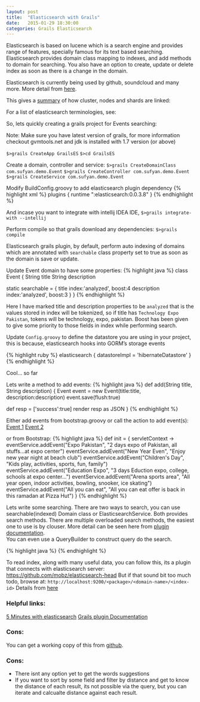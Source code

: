 ```yaml
---
layout: post
title:  "Elasticsearch with Grails"
date:   2015-01-29 18:30:00
categories: Grails Elasticsearch
---
```


Elasticsearch is based on lucene which is a search engine and provides range of features, specially famous for its text based searching. Elasticsearch provides domain class mapping to indexes, and add methods to domain for searching. You also have an option to create, update or delete index as soon as there is a change in the domain.

Elasticsearch is currently being used by github, soundcloud and many more. More detail from <a href="http://www.elasticsearch.org/case-study/">here</a>.

This gives a <a href="https://encrypted-tbn0.gstatic.com/images?q=tbn:ANd9GcS0wetPnhOhTtRanRjXcwrke4veL6MTwdLZDjsiRH5-TZpj63awow">summary</a> of how cluster, nodes and shards are linked:


For a list of elasticsearch terminologies, see: 

So, lets quickly creating a grails project for Events searching:

Note: Make sure you have latest version of grails, for more information checkout gvmtools.net and jdk is installed with 1.7 version (or above)

`$>grails CreateApp GrailsES`
`$>cd GrailsES`

Create a domain, controller and service:
`$>grails CreateDomainClass com.sufyan.demo.Event`
`$>grails CreateController com.sufyan.demo.Event`
`$>grails CreateService com.sufyan.demo.Event`

Modify BuildConfig.groovy to add elasticsearch plugin dependency
{% highlight xml %}
plugins {
	runtime ":elasticsearch:0.0.3.8" 
}
{% endhighlight %}

And incase you want to integrate with intellij IDEA IDE,
`$>grails integrate-with --intellij`

Perform compile so that grails download any dependencies:
`$>grails compile`

Elasticsearch grails plugin, by default, perform auto indexing of domains which are annotated with `searchable` class property set to true as soon as the domain is save or update.

Update Event domain to have some properties:
{% highlight java %}
class Event {
   String title
   String description

   static searchable = {
       title index:'analyzed', boost:4
       description index:'analyzed', boost:3
   }
}
{% endhighlight %}

Here I have marked title and description properties to be `analyzed` that is the values stored in index will be tokenized, so if title has `Technology Expo Pakistan`, tokens will be technology, expo, pakistan. Boost has been given to give some priority to those fields in index while performing search.

Update `Config.groovy` to define the datastore you are using in your project, this is because, elasticsearch hooks into GORM’s storage events

{% highlight ruby %}
elasticsearch {
   datastoreImpl = 'hibernateDatastore'
}
{% endhighlight %}

Cool... so far

Lets write a method to add events:
{% highlight java %}
def add(String title, String description) {
   Event event = new Event(title:title, description:description)
   event.save(flush:true)

   def resp = ['success':true]
   render resp as JSON
}
{% endhighlight %}

Either add events from bootstrap.groovy or call the action to add event(s):
<a href="http://localhost:8080/GrailsES/event/add?title=New%20Year%20Eve&description=Enjoy%20new%20year%20eve%20with%20friends%20at%20Beach%20Club">Event 1</a>
<a href="http://localhost:8090/GrailsES/event/add?title=Valentine%27s%20Day&description=Enjoy%20Valetines%20day%20with%20your%20wife">Event 2</a>

or from Bootstrap:
{% highlight java %}
def init = { servletContext ->
    eventService.addEvent("Expo Pakistan", "2 days expo of Pakistan, all stuffs...at expo center")
    eventService.addEvent("New Year Even", "Enjoy new year night at beach club")
    eventService.addEvent("Children's Day", "Kids play, activities, sports, fun, family")
    eventService.addEvent("Education Expo", "3 days Eduction expo, college, schools at expo center...")
    eventService.addEvent("Arena sports area", "All year open, indoor activities, bowling, snooker, ice skating")
    eventService.addEvent("All you can eat", "All you can eat offer is back in this ramadan at Pizza Hut")
}
{% endhighlight %}

Lets write some searching. There are two ways to search, you can use searchable(indexed) Domain class or ElasticsearchService. Both provides search methods. There are multiple overloaded search methods, the easiest one to use is by clouser. More detail can be seen here from <a href="http://noamt.github.io/elasticsearch-grails-plugin/guide/searching.html#queryStrings">plugin documentation</a>.  
You can even use a QueryBuilder to construct query do the search.

{% highlight java %}
{% endhighlight %}

To read index, along with many useful data, you can follow this, its a plugin that connects with elasticsearch server: 
https://github.com/mobz/elasticsearch-head
But if that sound bit too much todo, browse at: 
`http://localhost:9200/<package>/<domain-name>/<index-id>`
Details from <a href="https://github.com/mobz/elasticsearch-head">here</a>

<h3>Helpful links:</h3>
<a href="http://www.elasticsearchtutorial.com/elasticsearch-in-5-minutes.html">5 Minutes with elasticsearch</a>
<a href="http://noamt.github.io/elasticsearch-grails-plugin/">Grails plugin Documentation</a>

<h3>Cons:</h3>
You can get a working copy of this from <a href="https://github.com/sufyanshoaib/GrailsElasticsearch">github</a>.

<h3>Cons:</h3>
<ul>
<li>There isnt any option yet to get the words suggestions</li>
<li>If you want to sort by some field and filter by distance and get to know the distance of each result, its not possible via the query, but you can iterate and calcualte distance against each result.</li>
</ul>
